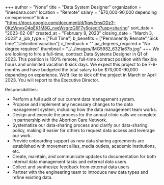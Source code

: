 +++
author = "None"
title = "Data System Designer"
organization = "ineedana.com"
location = "Remote"
salary = "$70,000-90,000 depending on experience"
link = "https://docs.google.com/document/d/1iqwEmsODz3-0KzWnvxO4pEK1M8G_nveWsgrzG6F7v6g/edit?usp=sharing"
sort_date = "2023-02-08"
created_at = "February 8, 2023"
closing_date = "March 3, 2023"
a_job_type = ["Full Time"]
b_benefits = ["Permanently Remote","Sick time","Unlimited vacation"]
c_feedback = ""
aa_degrees_required = "No degree required"
thumbnail = "../../images/IMG5982_6321a67b.jpg"
+++
We are looking to hire a full-time, contract Data Systems Designer in Q1 of 2023. This position is 100% remote, full-time contract position with flexible hours and unlimited vacation & sick days. We expect this project to be 7-9-months and have budgeted the total salary to be $70,000-90,000 depending on experience. We’d like to kick off the project in March or April 2023. You will report to the Executive Director.

Responsibilities:
- Perform a full audit of our current data management system. 
- Propose and implement any necessary changes to the data management system, including how the data management team works.
- Design and execute the process for the annual clinic calls we complete in partnership with the Abortion Care Network.
- Systematize our data-sharing process and clarify our data-sharing policy, making it easier for others to request data access and leverage our work. 
- Provide onboarding support as new data sharing agreements are established with movement allies, media outlets, academic institutions, etc.
- Create, maintain, and communicate updates to documentation for both internal data management tasks and external data users.
- Collect and synthesize feedback from external data users
- Partner with the engineering team to introduce new data types and refine existing data.
